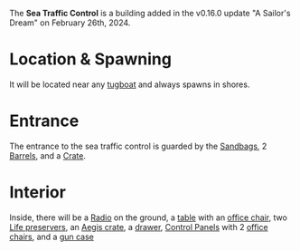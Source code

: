 The **Sea Traffic Control** is a building added in the v0.16.0 update "A Sailor's Dream" on February 26th, 2024.

# Location & Spawning
It will be located near any [tugboat](/buildings/tugboat) and always spawns in shores.

# Entrance
The entrance to the sea traffic control is guarded by the [Sandbags](/obstacles/sandbags), 2 [Barrels](/obstacles/barrel), and a [Crate](/obstacles/crate).

# Interior

Inside, there will be a [Radio](/weapons/guns/radio) on the ground, a [table](/obstacles/table) with an [office chair](/obstacles/office_chair), two [Life preservers](/obstacle/life_preserver), an [Aegis crate](/obstacles/crate), a [drawer](/obstacles/drawer), [Control Panels](/obstacle/control_panel) with 2 [office chairs](/obstacles/office_chair), and a [gun case](/obstacles/gun_case)

